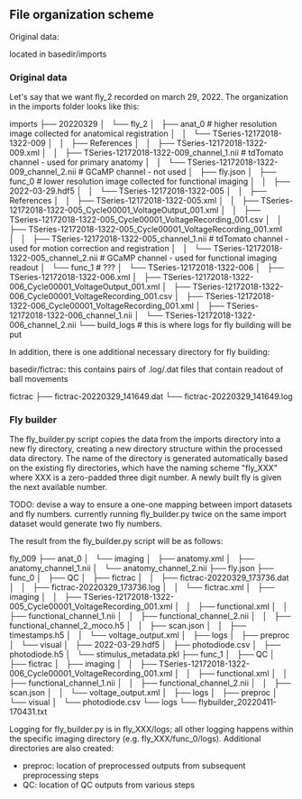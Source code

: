 ## File organization scheme

Original data:

located in basedir/imports

### Original data

Let's say that we want fly_2 recorded on march 29, 2022.  The organization in the imports folder looks like this:

imports
├── 20220329
│   └── fly_2
│       ├── anat_0  # higher resolution image collected for anatomical registration
│       │   └── TSeries-12172018-1322-009
│       │       ├── References
│       │       ├── TSeries-12172018-1322-009.xml
│       │       ├── TSeries-12172018-1322-009_channel_1.nii  # tdTomato channel - used for primary anatomy
│       │       └── TSeries-12172018-1322-009_channel_2.nii  # GCaMP channel - not used 
│       ├── fly.json
│       ├── func_0  # lower resolution image collected for functional imaging
│       │   ├── 2022-03-29.hdf5
│       │   └── TSeries-12172018-1322-005
│       │       ├── References
│       │       ├── TSeries-12172018-1322-005.xml
│       │       ├── TSeries-12172018-1322-005_Cycle00001_VoltageOutput_001.xml
│       │       ├── TSeries-12172018-1322-005_Cycle00001_VoltageRecording_001.csv
│       │       ├── TSeries-12172018-1322-005_Cycle00001_VoltageRecording_001.xml
│       │       ├── TSeries-12172018-1322-005_channel_1.nii # tdTomato channel - used for motion correction and registration
│       │       └── TSeries-12172018-1322-005_channel_2.nii # GCaMP channel - used for functional imaging readout
│       └── func_1  # ???
│           └── TSeries-12172018-1322-006
│               ├── TSeries-12172018-1322-006.xml
│               ├── TSeries-12172018-1322-006_Cycle00001_VoltageOutput_001.xml
│               ├── TSeries-12172018-1322-006_Cycle00001_VoltageRecording_001.csv
│               ├── TSeries-12172018-1322-006_Cycle00001_VoltageRecording_001.xml
│               ├── TSeries-12172018-1322-006_channel_1.nii
│               └── TSeries-12172018-1322-006_channel_2.nii
└── build_logs  # this is where logs for fly building will be put

In addition, there is one additional necessary directory for fly building:

basedir/fictrac: this contains pairs of .log/.dat files that contain readout of ball movements

fictrac
├── fictrac-20220329_141649.dat
└── fictrac-20220329_141649.log


### Fly builder

The fly_builder.py script copies the data from the imports directory into a new fly directory, creating a new directory structure within the processed data directory.  The name of the directory is generated automatically based on the existing fly directories, which have the naming scheme "fly_XXX" where XXX is a zero-padded three digit number.  A newly built fly is given the next available number.

TODO: devise a way to ensure a one-one mapping between import datasets and fly numbers.  currently running fly_builder.py twice on the same import dataset would generate two fly numbers.

The result from the fly_builder.py script will be as follows:


fly_009
├── anat_0
│   └── imaging
│       ├── anatomy.xml
│       ├── anatomy_channel_1.nii
│       └── anatomy_channel_2.nii
├── fly.json
├── func_0
│   ├── QC
│   ├── fictrac
│   │   ├── fictrac-20220329_173736.dat
│   │   ├── fictrac-20220329_173736.log
│   │   └── fictrac.xml
│   ├── imaging
│   │   ├── TSeries-12172018-1322-005_Cycle00001_VoltageRecording_001.xml
│   │   ├── functional.xml
│   │   ├── functional_channel_1.nii
│   │   ├── functional_channel_2.nii
│   │   ├── functional_channel_2_moco.h5
│   │   ├── scan.json
│   │   ├── timestamps.h5
│   │   └── voltage_output.xml
│   ├── logs
│   ├── preproc
│   └── visual
│       ├── 2022-03-29.hdf5
│       ├── photodiode.csv
│       ├── photodiode.h5
│       └── stimulus_metadata.pkl
├── func_1
│   ├── QC
│   ├── fictrac
│   ├── imaging
│   │   ├── TSeries-12172018-1322-006_Cycle00001_VoltageRecording_001.xml
│   │   ├── functional.xml
│   │   ├── functional_channel_1.nii
│   │   ├── functional_channel_2.nii
│   │   ├── scan.json
│   │   └── voltage_output.xml
│   ├── logs
│   ├── preproc
│   └── visual
│       └── photodiode.csv
└── logs
    └── flybuilder_20220411-170431.txt

Logging for fly_builder.py is in fly_XXX/logs; all other logging happens within the specific imaging directory (e.g. fly_XXX/func_0/logs).  Additional directories are also created:

- preproc: location of preprocessed outputs from subsequent preprocessing steps
- QC: location of QC outputs from various steps

